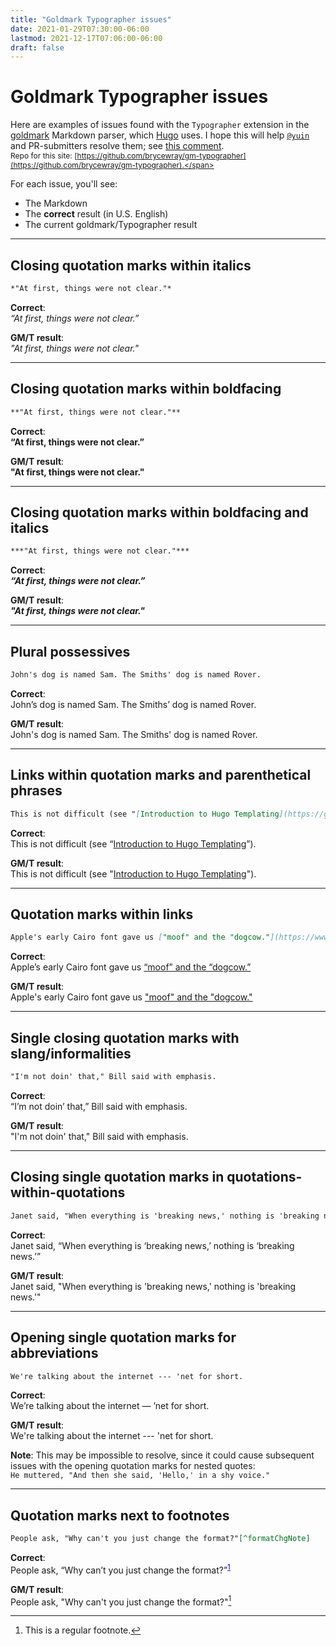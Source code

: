 ```yaml
---
title: "Goldmark Typographer issues"
date: 2021-01-29T07:30:00-06:00
lastmod: 2021-12-17T07:06:00-06:00
draft: false
---
```


# Goldmark Typographer issues

Here are examples of issues found with the `Typographer` extension in the [goldmark](https://github.com/yuin/goldmark) Markdown parser, which [Hugo](https://gohugo.io) uses. I hope this will help [`@yuin`](https://github.com/yuin) and PR-submitters resolve them; see [this comment](https://github.com/yuin/goldmark/issues/180#issuecomment-769640321).<br />
<span style="font-size: 0.75rem;">Repo for this site: [https://github.com/brycewray/gm-typographer](https://github.com/brycewray/gm-typographer).</span>

For each issue, you'll see:

- The Markdown
- The **correct** result (in U.S. English)
- The current goldmark/Typographer result

---

## Closing quotation marks within italics

```md
*"At first, things were not clear."*
```

**Correct**:<br />
<em>&ldquo;At first, things were not clear.&rdquo;</em>

**GM/T result**:<br />
*"At first, things were not clear."*

---

## Closing quotation marks within boldfacing

```md
**"At first, things were not clear."**
```

**Correct**:<br />
<strong>&ldquo;At first, things were not clear.&rdquo;</strong>

**GM/T result**:<br />
**"At first, things were not clear."**

---

## Closing quotation marks within boldfacing and italics

```md
***"At first, things were not clear."***
```

**Correct**:<br />
<strong><em>&ldquo;At first, things were not clear.&rdquo;</em></strong>

**GM/T result**:<br />
***"At first, things were not clear."***

---

## Plural possessives

```md
John's dog is named Sam. The Smiths' dog is named Rover.
```

**Correct**:<br />
John&rsquo;s dog is named Sam. The Smiths&rsquo; dog is named Rover.

**GM/T result**:<br />
John's dog is named Sam. The Smiths' dog is named Rover.

---

## Links within quotation marks and parenthetical phrases

```md
This is not difficult (see "[Introduction to Hugo Templating](https://gohugo.io/templates/introduction/)").
```

**Correct**:<br />
This is not difficult (see “[Introduction to Hugo Templating](https://gohugo.io/templates/introduction/)”).

**GM/T result**:<br />
This is not difficult (see "[Introduction to Hugo Templating](https://gohugo.io/templates/introduction/)").

---

## Quotation marks within links

```md
Apple's early Cairo font gave us ["moof" and the "dogcow."](https://www.macworld.com/article/2926184/we-miss-you-clarus-the-dogcow.html)
```

**Correct**:<br />
Apple&rsquo;s early Cairo font gave us <a href="https://www.macworld.com/article/2926184/we-miss-you-clarus-the-dogcow.html">&ldquo;moof&rdquo; and the &ldquo;dogcow.&rdquo;</a>

**GM/T result**:<br />
Apple's early Cairo font gave us ["moof" and the "dogcow."](https://www.macworld.com/article/2926184/we-miss-you-clarus-the-dogcow.html)

---

## Single closing quotation marks with slang/informalities

```md
"I'm not doin' that," Bill said with emphasis.
```

**Correct**:<br />
&ldquo;I&rsquo;m not doin&rsquo; that,&rdquo; Bill said with emphasis.

**GM/T result**:<br />
"I'm not doin' that," Bill said with emphasis.

---

## Closing single quotation marks in quotations-within-quotations

```md
Janet said, "When everything is 'breaking news,' nothing is 'breaking news.'"
```

**Correct**:<br />
Janet said, &ldquo;When everything is &lsquo;breaking news,&rsquo; nothing is &lsquo;breaking news.&rsquo;&rdquo;

**GM/T result**:<br />
Janet said, "When everything is 'breaking news,' nothing is 'breaking news.'"

---

## Opening single quotation marks for abbreviations

```md
We're talking about the internet --- 'net for short.
```

**Correct**:<br />
We&rsquo;re talking about the internet &mdash; &rsquo;net for short.

**GM/T result**:<br />
We're talking about the internet --- 'net for short.

**Note**: This may be impossible to resolve, since it could cause subsequent issues with the opening quotation marks for nested quotes:<br />
`He muttered, "And then she said, 'Hello,' in a shy voice."`

---

## Quotation marks next to footnotes

```md
People ask, "Why can't you just change the format?"[^formatChgNote]
```

**Correct**:<br />
People ask, &ldquo;Why can&rsquo;t you just change the format?&rdquo;<sup style="text-decoration: underline; color: #0000ff;">1</sup>

**GM/T result**:<br />
People ask, "Why can't you just change the format?"[^formatChgNote]

[^formatChgNote]: This is a regular footnote.